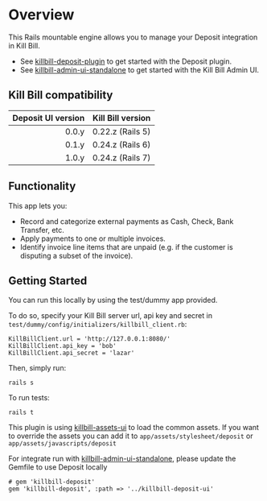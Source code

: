 Overview
========

This Rails mountable engine allows you to manage your Deposit integration in Kill Bill.

* See [killbill-deposit-plugin](https://github.com/killbill/killbill-deposit-plugin) to get started with the Deposit plugin.
* See [killbill-admin-ui-standalone](https://github.com/killbill/killbill-admin-ui-standalone) to get started with the Kill Bill Admin UI.

Kill Bill compatibility
-----------------------

| Deposit UI version | Kill Bill version |
|-------------------:|------------------:|
|              0.0.y |            0.22.z (Rails 5) |
|              0.1.y |            0.24.z (Rails 6) |
|              1.0.y |            0.24.z (Rails 7) |

Functionality
-------------

This app lets you:

* Record and categorize external payments as Cash, Check, Bank Transfer, etc.
* Apply payments to one or multiple invoices.
* Identify invoice line items that are unpaid (e.g. if the customer is disputing a subset of the invoice).

Getting Started
---------------

You can run this locally by using the test/dummy app provided.

To do so, specify your Kill Bill server url, api key and secret in ```test/dummy/config/initializers/killbill_client.rb```:

```
KillBillClient.url = 'http://127.0.0.1:8080/'
KillBillClient.api_key = 'bob'
KillBillClient.api_secret = 'lazar'
```

Then, simply run:

```
rails s
```

To run tests:

```
rails t
```

This plugin is using [killbill-assets-ui](https://github.com/killbill/killbill-assets-ui) to load the common assets.
If you want to override the assets you can add it to ```app/assets/stylesheet/deposit``` or ```app/assets/javascripts/deposit```

For integrate run with [killbill-admin-ui-standalone](https://github.com/killbill/killbill-admin-ui-standalone), please update the Gemfile to use Deposit locally

```
# gem 'killbill-deposit'
gem 'killbill-deposit', :path => '../killbill-deposit-ui'
```

